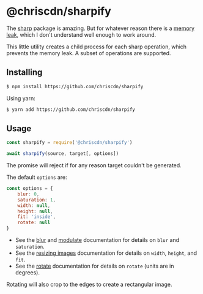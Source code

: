 # @chriscdn/sharpify

The [sharp](https://www.npmjs.com/package/sharp) package is amazing.  But for whatever reason there is a [memory leak](https://github.com/lovell/sharp/issues/955), which I don't understand well enough to work around.

This little utility creates a child process for each sharp operation, which prevents the memory leak.  A subset of operations are supported.

## Installing

```bash
$ npm install https://github.com/chriscdn/sharpify
```

Using yarn:

```bash
$ yarn add https://github.com/chriscdn/sharpify
```

## Usage

```js
const sharpify = require('@chriscdn/sharpify')

await sharpify(source, target[, options])
```

The promise will reject if for any reason target couldn't be generated.

The default `options` are:

```js
const options = {
	blur: 0,
	saturation: 1,
	width: null,
	height: null,
	fit: 'inside',
	rotate: null
}
```

- See the [blur](https://sharp.pixelplumbing.com/api-operation#blur) and [modulate](https://sharp.pixelplumbing.com/api-operation#modulate) documentation for details on `blur` and `saturation`.
- See the [resizing images](https://sharp.pixelplumbing.com/api-resize) documentation for details on `width`, `height`, and `fit`.
- See the [rotate](https://sharp.pixelplumbing.com/api-operation#rotate) documentation for details on `rotate` (units are in degrees).

Rotating will also crop to the edges to create a rectangular image.
